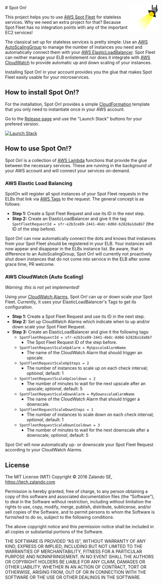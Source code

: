 <img src="spotlight.png" align="right" height="90"/>
# Spot On!

This project helps you to use
[AWS Spot Fleet](http://docs.aws.amazon.com/AWSEC2/latest/UserGuide/spot-fleet.html) for
stateless services. Why we need an extra project for that? Because Spot Fleet has no integration
points with any of the important EC2 services!

The classical set up for stateless services is pretty simple: Use an
[AWS AutoScalingGroup](https://aws.amazon.com/autoscaling/) to manage the number of instances you
need and automatically connect them with your
[AWS ElasticLoadBalancer](https://aws.amazon.com/elasticloadbalancing/). Spot Fleet can neither
manage your ELB enlistement nor does it integrate with
[AWS CloudWatch](https://aws.amazon.com/cloudwatch/) to provide automatic up and down scaling of
your instances.

Installing Spot On! in your account provides you the glue that makes Spot Fleet easily usable for
your microservices.

## How to install Spot On!?

For the installation, Spot On! provides a simple
[CloudFormation](https://aws.amazon.com/cloudformation/) template that you only need to instantiate
once in your AWS account.

Go to the [Release page](https://github.com/zalando/spoton/releases) and use the "Launch Stack"
buttons for your prefered version.

[![Launch Stack](https://s3.amazonaws.com/cloudformation-examples/cloudformation-launch-stack.png)](https://github.com/zalando/spoton/releases)

## How to use Spot On!?

Spot On! is a collection of [AWS Lambda](https://aws.amazon.com/lambda/) functions that provide the
glue between the necessary services. These are running in the background of your AWS account and
will connect your services on-demand.

### AWS Elastic Load Balancing

SpotOn will register all spot instances of your Spot Fleet requests in the ELBs that link via
[AWS Tags](http://docs.aws.amazon.com/AWSEC2/latest/UserGuide/Using_Tags.html) to the request. The
general concept is as follows:

* **Step 1:** Create a Spot Fleet Request and use its ID in the next step.
* **Step 2:** Create an ElasticLoadBalancer and give it the tag `SpotFleetRequestId =
  sfr-e2b3ce89-2441-4bdc-8d0d-b2828a1da8b7` (the ID of the step before).

Spot On! can now automatically connect the dots and knows that instances from your Spot Fleet
should be registered in your ELB. Your instances will now appear and disappear in the ELBs instance
list. Be aware, that in difference to an AutoScalingGroup, Spot On! will currently not proactively
shut down instances that do not come into service in the ELB after some grace time, PR welcome.

### AWS CloudWatch (Auto Scaling)

*Warning: this is not yet implemented!*

Using your [CloudWatch Alarms](http://docs.aws.amazon.com/AWSEC2/latest/UserGuide/using-cloudwatch-createalarm.html),
Spot On! can up or down scale your Spot Fleet. Currently, it uses your ElasticLoadBalancer's Tags
to get its configuration.

* **Step 1:** Create a Spot Fleet Request and use its ID in the next step.
* **Step 2:** Set up CloudWatch Alarms which indicate when to up and/or down scale your Spot Fleet
  Request.
* **Step 3:** Create an ElasticLoadBalancer and give it the following tags:
  * `SpotFleetRequestId = sfr-e2b3ce89-2441-4bdc-8d0d-b2828a1da8b7`
    * The Spot Fleet Request ID of the step before.
  * `SpotFleetRequestScaleUpAlarm = MyUpscaleAlarmName`
    * The name of the CloudWatch Alarm that should trigger an upscale.
  * `SpotFleetRequestScaleUpSteps = 2`
    * The number of instances to scale up on each check interval; *optional*, default: 1
  * `SpotFleetRequestScaleUpCooldown = 2`
    * The number of minutes to wait for the next upscale after an upscale; *optional*, default: 5
  * `SpotFleetRequestScaleDownAlarm = MyDownscaleAlarmName`
    * The name of the CloudWatch Alarm that should trigger a downscale.
  * `SpotFleetRequestScaleDownSteps = 1`
    * The number of instances to scale down on each check interval; *optional*, default: 1
  * `SpotFleetRequestScaleDownCooldown = 3`
    * The number of minutes to wait for the next downscale after a downscale; *optional*, default: 5

Spot On! will now automatically up- or downscale your Spot Fleet Request according to your
CloudWatch Alarms.

## License

The MIT License (MIT) Copyright © 2016 Zalando SE, https://tech.zalando.com

Permission is hereby granted, free of charge, to any person obtaining a copy of this software and
associated documentation files (the “Software”), to deal in the Software without restriction,
including without limitation the rights to use, copy, modify, merge, publish, distribute,
sublicense, and/or sell copies of the Software, and to permit persons to whom the Software is
furnished to do so, subject to the following conditions:

The above copyright notice and this permission notice shall be included in all copies or
substantial portions of the Software.

THE SOFTWARE IS PROVIDED “AS IS”, WITHOUT WARRANTY OF ANY KIND, EXPRESS OR IMPLIED, INCLUDING
BUT NOT LIMITED TO THE WARRANTIES OF MERCHANTABILITY, FITNESS FOR A PARTICULAR PURPOSE AND
NONINFRINGEMENT. IN NO EVENT SHALL THE AUTHORS OR COPYRIGHT HOLDERS BE LIABLE FOR ANY CLAIM,
DAMAGES OR OTHER LIABILITY, WHETHER IN AN ACTION OF CONTRACT, TORT OR OTHERWISE, ARISING FROM, OUT
OF OR IN CONNECTION WITH THE SOFTWARE OR THE USE OR OTHER DEALINGS IN THE SOFTWARE.
